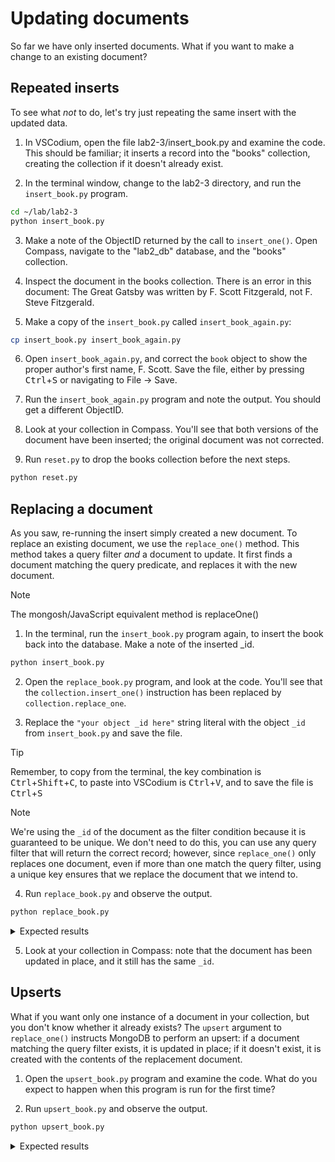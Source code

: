 # Updating documents

So far we have only inserted documents. What if you want to make a change to an existing document?

## Repeated inserts

To see what *not* to do, let's try just repeating the same insert with the updated data.

1. In VSCodium, open the file lab2-3/insert_book.py and examine the code. This should be familiar; it inserts a record into the "books" collection, creating the collection if it doesn't already exist.

2. In the terminal window, change to the lab2-3 directory, and run the `insert_book.py` program.
  ```bash
  cd ~/lab/lab2-3
  python insert_book.py 
  ```

3. Make a note of the ObjectID returned by the call to `insert_one()`. Open Compass, navigate to the "lab2_db" database, and the "books" collection.

4. Inspect the document in the books collection. There is an error in this document: The Great Gatsby was written by F. Scott Fitzgerald, not F. Steve Fitzgerald.

5. Make a copy of the `insert_book.py` called `insert_book_again.py`:
  ```bash
  cp insert_book.py insert_book_again.py
  ```

6. Open `insert_book_again.py`, and correct the `book` object to show the proper author's first name, F. Scott. Save the file, either by pressing <kbd>Ctrl</kbd>+<kbd>S</kbd> or navigating to File -> Save.

7. Run the `insert_book_again.py` program and note the output. You should get a different ObjectID.

8. Look at your collection in Compass. You'll see that both versions of the document have been inserted; the original document was not corrected.

9. Run `reset.py` to drop the books collection before the next steps.
  ```bash
  python reset.py
  ```

## Replacing a document

As you saw, re-running the insert simply created a new document. To replace an existing document, we use the `replace_one()` method. This method takes a query filter *and* a document to update. It first finds a document matching the query predicate, and replaces it with the new document.

> [!NOTE]
> The mongosh/JavaScript equivalent method is replaceOne()

1. In the terminal, run the `insert_book.py` program again, to insert the book back into the database. Make a note of the inserted _id.
  ```bash
  python insert_book.py 
  ```

2. Open the `replace_book.py` program, and look at the code. You'll see that the `collection.insert_one()` instruction has been replaced by `collection.replace_one`. 

3. Replace the `"your object _id here"` string literal with the object `_id` from `insert_book.py` and save the file.
  > [!TIP]
  > Remember, to copy from the terminal, the key combination is <kbd>Ctrl</kbd>+<kbd>Shift</kbd>+<kbd>C</kbd>, to paste into VSCodium is <kbd>Ctrl</kbd>+<kbd>V</kbd>, and to save the file is <kbd>Ctrl</kbd>+<kbd>S</kbd>

  > [!NOTE]
  > We're using the `_id` of the document as the filter condition because it is guaranteed to be unique. We don't need to do this, you can use any query filter that will return the correct record; however, since `replace_one()` only replaces one document, even if more than one match the query filter, using a unique key ensures that we replace the document that we intend to.

4. Run `replace_book.py` and observe the output.
  ```bash
  python replace_book.py 
  ```
  <details>
  <summary>Expected results</summary>

  `replace_one()` returns an object with, amongst other properties, the write acknowledgement, the number of documents that matched the query filter, and the number of documents modified by the operation.

  ```bash
  ubuntu@ip-10-0-1-219:~/lab/lab2-3$ python replace_book.py 
  Acknowledged: True
  Documents matched: 1
  Documents modified: 1
  ubuntu@ip-10-0-1-219:~/lab/lab2-3$
  ```
  </details>

5. Look at your collection in Compass: note that the document has been updated in place, and it still has the same `_id`.

## Upserts

What if you want only one instance of a document in your collection, but you don't know whether it already exists? The `upsert` argument to `replace_one()` instructs MongoDB to perform an upsert: if a document matching the query filter exists, it is updated in place; if it doesn't exist, it is created with the contents of the replacement document.

1. Open the `upsert_book.py` program and examine the code. What do you expect to happen when this program is run for the first time?

2. Run `upsert_book.py` and observe the output.
  ```bash
  python upsert_book.py 
  ```
  <details>
    <summary>Expected results</summary>

    Because `replace_one()` is looking for a document where `title` is equal to `"War and Peace"`. and no such document exists, it does not modify the collection.

    ```bash
    ubuntu@ip-10-0-1-219:~/lab/lab2-3$ python upsert_book.py 
    Acknowledged: True
    Documents matched: 0
    Documents modified: 0
    Upserted document: None
    ubuntu@ip-10-0-1-219:~/lab/lab2-3$
  ```
  </details>

3. Modify `upsert_book.py` to add the `upsert: True` argument to the call to `replace_one()` (remember to save!)
  <details>
  <summary>Modified code</summary>

  ```
  response = collection.replace_one({"title": book['title']}, book, upsert=True)
  ```

4. Run `upsert_book.py` again and observe the output.
  ```bash
  python upsert_book.py 
  ```
  <details>
  <summary>Expected results</summary>
  Because `upsert=True`, a new document is created and the new `_id` is returned.

  ```bash
  ubuntu@ip-10-0-1-219:~/lab/lab2-3$ python upsert_book.py 
  Acknowledged: True
  Documents matched: 0
  Documents modified: 0
  Upserted document: 688e853655f2643fb2e58dd3
  ubuntu@ip-10-0-1-219:~/lab/lab2-3$ 
  ```

5. There is another error in this document. War and Peace was released in 1869, not 1868. Correct the `book` object, and run `upsert_book` one more time.
  ```bash
  python upsert_book.py 
  ```
  <details>
  <summary>Expected results</summary>
  Because a document with `title` equal to `War and Peace` already exists, it is replaced by the new document. You can verify this in Compass.

  ```bash
  ubuntu@ip-10-0-1-219:~/lab/lab2-3$ python upsert_book.py 
  Acknowledged: True
  Documents matched: 1
  Documents modified: 1
  Upserted document: None
  ubuntu@ip-10-0-1-219:~/lab/lab2-3$ 
  ```

## Updating documents

`replace_one()`, as the name implies, replaces the entire document. What if we only want to update a few fields, or we don't know what should be in the rest of the document? We could `find_one()`, update the object in code, and then call `replace_one()`, but that is an additional database call, and also raises consistency issues if not performed in a transaction.

Instead we can use the `update_one()` and `update_many()` methods. These behave similarly to `replace_one()`, but they only update specific fields, rather than replacing the entire document.

1. Open Compass and find the document in the `books` collection for The Great Gatsby. There is another error in this document: The Great Gatsby was released in 1925, not 1924.

2. In VSCodium, open the `update_book.py` program and examine the code.

### Update documents
Update documents have a different format than replacement documents. The update document contains one or more [update operators](https://www.mongodb.com/docs/manual/reference/operator/update/), that describe how to modify the document or documents matching the query filter. The update document is a dict, where the keys are the operators to apply, and the values are nested dicts that tell the update operator what field(s) to operate on.

3. To correct the record for The Great Gatsby, modify the `update` dict to include a key for the `$set` operator. The value for this key is another dict containing keys and values for fields to be updated, and their updated values, respectively.

  ```python
  update = {
    "$inc": {
      "published_year": 1
    }
  }
  ```

  > [!TIP]
  > You can look at the record in Compass to find the name of the field you are replacing.

4. Run `update_book.py`, and examine the results in Compass.
  ```bash
  python update_book.py 
  ```
  <details>
  <summary>Expected results</summary>
  Because a document with `title` equal to `War and Peace` already exists, it is replaced by the new document. You can verify this in Compass.

  ```bash
  ubuntu@ip-10-0-1-219:~/lab/lab2-3$ python update_book.py
  Acknowledged: True
  Documents matched: 1
  Documents modified: 1
  ubuntu@ip-10-0-1-219:~/lab/lab2-3$
  ```
  </details>

When you are done, proceed to the next lab.